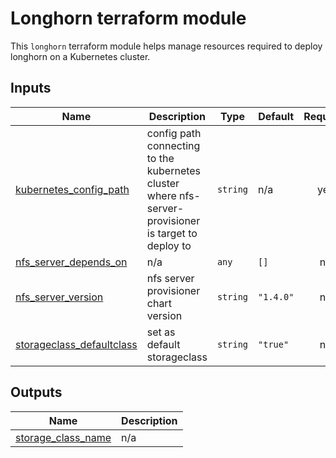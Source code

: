 # Longhorn terraform module

This `longhorn` terraform module helps manage resources required to deploy 
longhorn on a Kubernetes cluster.


<!-- BEGIN_TF_DOCS -->
## Inputs

| Name | Description | Type | Default | Required |
|------|-------------|------|---------|:--------:|
| <a name="input_kubernetes_config_path"></a> [kubernetes\_config\_path](#input\_kubernetes\_config\_path) | config path connecting to the kubernetes cluster where nfs-server-provisioner is target to deploy to | `string` | n/a | yes |
| <a name="input_nfs_server_depends_on"></a> [nfs\_server\_depends\_on](#input\_nfs\_server\_depends\_on) | n/a | `any` | `[]` | no |
| <a name="input_nfs_server_version"></a> [nfs\_server\_version](#input\_nfs\_server\_version) | nfs server provisioner chart version | `string` | `"1.4.0"` | no |
| <a name="input_storageclass_defaultclass"></a> [storageclass\_defaultclass](#input\_storageclass\_defaultclass) | set as default storageclass | `string` | `"true"` | no |

## Outputs

| Name | Description |
|------|-------------|
| <a name="output_storage_class_name"></a> [storage\_class\_name](#output\_storage\_class\_name) | n/a |
<!-- END_TF_DOCS -->